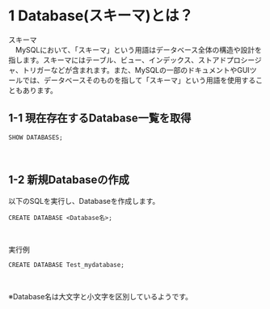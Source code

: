 # 1 Database(スキーマ)とは？

スキーマ<br>
　MySQLにおいて、「スキーマ」という用語はデータベース全体の構造や設計を指します。スキーマにはテーブル、ビュー、インデックス、ストアドプロシージャ、トリガーなどが含まれます。また、MySQLの一部のドキュメントやGUIツールでは、データベースそのものを指して「スキーマ」という用語を使用することもあります。


## 1-1 現在存在するDatabase一覧を取得

```
SHOW DATABASES;
```

<br>

## 1-2 新規Databaseの作成

以下のSQLを実行し、Databaseを作成します。

```
CREATE DATABASE <Database名>;
```

<br>


実行例

```
CREATE DATABASE Test_mydatabase;
```

<br>

※Database名は大文字と小文字を区別しているようです。
